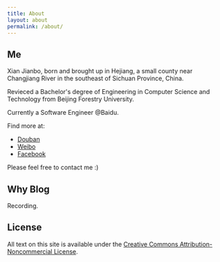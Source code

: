 ```yaml
---
title: About
layout: about
permalink: /about/
---
```


## Me
Xian Jianbo, born and brought up in Hejiang, a small county near Changjiang River in the southeast of Sichuan Province, China.

Revieced a Bachelor's degree of Engineering in Computer Science and Technology from Beijing Forestry University. 

Currently a Software Engineer @Baidu. 

Find more at: 
* [Douban](https://www.douban.com/people/129093748/)
* [Weibo](https://weibo.com/xianjianbo)
* [Facebook](https://www.facebook.com/jianbo.xian)

Please feel free to contact me :)

## Why Blog
Recording.

## License
All text on this site is available under the [Creative Commons Attribution-Noncommercial License](https://en.wikipedia.org/wiki/Creative_Commons_license).



